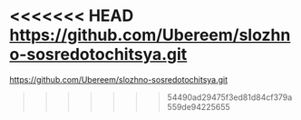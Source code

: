 <<<<<<< HEAD
https://github.com/Ubereem/slozhno-sosredotochitsya.git
=======
https://github.com/Ubereem/slozhno-sosredotochitsya.git
>>>>>>> 54490ad29475f3ed81d84cf379a559de94225655
